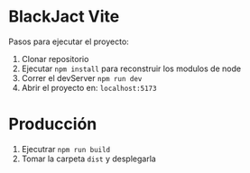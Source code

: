 # BlackJact Vite

Pasos para ejecutar el proyecto:

1. Clonar repositorio
2. Ejecutar ```npm install``` para reconstruir los modulos de node
3. Correr el devServer ```npm run dev```
4. Abrir el proyecto en: ```localhost:5173```

# Producción

1. Ejecutrar ```npm run build```
2. Tomar la carpeta ```dist``` y desplegarla
